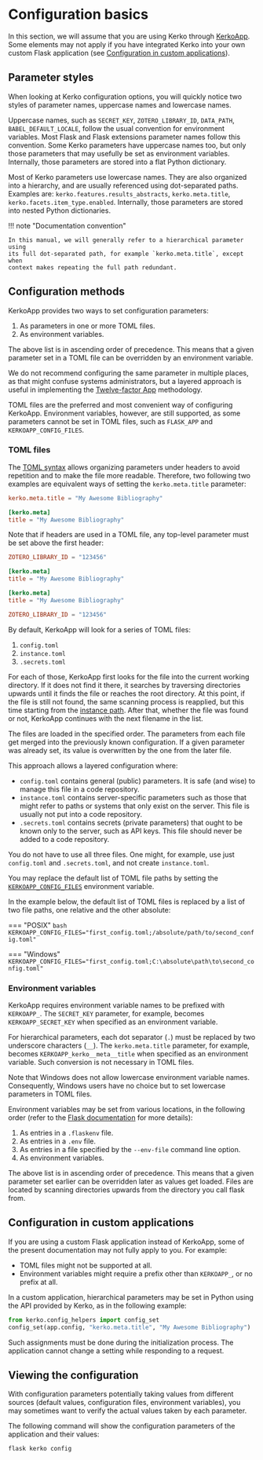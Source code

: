 # Configuration basics

In this section, we will assume that you are using Kerko through [KerkoApp].
Some elements may not apply if you have integrated Kerko into your own custom
Flask application (see [Configuration in custom
applications](#configuration-in-custom-applications)).

## Parameter styles

When looking at Kerko configuration options, you will quickly notice two styles
of parameter names, uppercase names and lowercase names.

Uppercase names, such as `SECRET_KEY`, `ZOTERO_LIBRARY_ID`, `DATA_PATH`,
`BABEL_DEFAULT_LOCALE`, follow the usual convention for environment variables.
Most Flask and Flask extensions parameter names follow this convention. Some
Kerko parameters have uppercase names too, but only those parameters that may
usefully be set as environment variables. Internally, those parameters are
stored into a flat Python dictionary.

Most of Kerko parameters use lowercase names. They are also organized into a
hierarchy, and are usually referenced using dot-separated paths. Examples are:
`kerko.features.results_abstracts`, `kerko.meta.title`,
`kerko.facets.item_type.enabled`. Internally, those parameters are stored into
nested Python dictionaries.

!!! note "Documentation convention"

    In this manual, we will generally refer to a hierarchical parameter using
    its full dot-separated path, for example `kerko.meta.title`, except when
    context makes repeating the full path redundant.

## Configuration methods

KerkoApp provides two ways to set configuration parameters:

1. As parameters in one or more TOML files.
1. As environment variables.

The above list is in ascending order of precedence. This means that a given
parameter set in a TOML file can be overridden by an environment variable.

We do not recommend configuring the same parameter in multiple places, as that
might confuse systems administrators, but a layered approach is useful in
implementing the [Twelve-factor App](https://12factor.net/config) methodology.

TOML files are the preferred and most convenient way of configuring KerkoApp.
Environment variables, however, are still supported, as some parameters cannot
be set in TOML files, such as `FLASK_APP` and `KERKOAPP_CONFIG_FILES`.

### TOML files

The [TOML syntax][TOML] allows organizing parameters under headers to avoid
repetition and to make the file more readable. Therefore, two following two
examples are equivalent ways of setting the `kerko.meta.title` parameter:

```toml title="TOML example 1"
kerko.meta.title = "My Awesome Bibliography"
```

```toml title="TOML example 2"
[kerko.meta]
title = "My Awesome Bibliography"
```

Note that if headers are used in a TOML file, any top-level parameter must be
set above the first header:

```toml title="Correct TOML example"
ZOTERO_LIBRARY_ID = "123456"

[kerko.meta]
title = "My Awesome Bibliography"
```

```toml title="Incorrect TOML example"
[kerko.meta]
title = "My Awesome Bibliography"

ZOTERO_LIBRARY_ID = "123456"
```

By default, KerkoApp will look for a series of TOML files:

1. `config.toml`
1. `instance.toml`
1. `.secrets.toml`

For each of those, KerkoApp first looks for the file into the current working
directory. If it does not find it there, it searches by traversing directories
upwards until it finds the file or reaches the root directory. At this point, if
the file is still not found, the same scanning process is reapplied, but this
time starting from the [instance path](config-params.md#instance_path). After
that, whether the file was found or not, KerkoApp continues with the next
filename in the list.

The files are loaded in the specified order. The parameters from each file get
merged into the previously known configuration. If a given parameter was already
set, its value is overwritten by the one from the later file.

This approach allows a layered configuration where:

- `config.toml` contains general (public) parameters. It is safe (and wise) to
  manage this file in a code repository.
- `instance.toml` contains server-specific parameters such as those that might
  refer to paths or systems that only exist on the server. This file is usually
  not put into a code repository.
- `.secrets.toml` contains secrets (private parameters) that ought to be known
  only to the server, such as API keys. This file should never be added to a
  code repository.

You do not have to use all three files. One might, for example, use just
`config.toml` and `.secrets.toml`, and not create `instance.toml`.

You may replace the default list of TOML file paths by setting the
[`KERKOAPP_CONFIG_FILES`](config-params.md#config_files) environment variable.

In the example below, the default list of TOML files is replaced by a list of
two file paths, one relative and the other absolute:

=== "POSIX"
    ```bash
    KERKOAPP_CONFIG_FILES="first_config.toml;/absolute/path/to/second_config.toml"
    ```

=== "Windows"
    ```
    KERKOAPP_CONFIG_FILES="first_config.toml;C:\absolute\path\to\second_config.toml"
    ```

### Environment variables

KerkoApp requires environment variable names to be prefixed with `KERKOAPP_`.
The `SECRET_KEY` parameter, for example, becomes `KERKOAPP_SECRET_KEY` when
specified as an environment variable.

For hierarchical parameters, each dot separator (`.`) must be replaced by two
underscore characters (`__`). The `kerko.meta.title` parameter, for example,
becomes `KERKOAPP_kerko__meta__title` when specified as an environment variable.
Such conversion is not necessary in TOML files.

Note that Windows does not allow lowercase environment variable names.
Consequently, Windows users have no choice but to set lowercase parameters in
TOML files.

Environment variables may be set from various locations, in the following order
(refer to the [Flask documentation][Flask_dotenv] for more details):

1. As entries in a `.flaskenv` file.
2. As entries in a `.env` file.
3. As entries in a file specified by the `--env-file` command line option.
4. As environment variables.

The above list is in ascending order of precedence. This means that a given
parameter set earlier can be overridden later as values get loaded. Files are
located by scanning directories upwards from the directory you call flask from.

## Configuration in custom applications

If you are using a custom Flask application instead of KerkoApp, some of the
present documentation may not fully apply to you. For example:

- TOML files might not be supported at all.
- Environment variables might require a prefix other than `KERKOAPP_`, or no
  prefix at all.

In a custom application, hierarchical parameters may be set in Python using the
API provided by Kerko, as in the following example:

```python title="Setting a configuration parameter in Python"
from kerko.config_helpers import config_set
config_set(app.config, "kerko.meta.title", "My Awesome Bibliography")
```

Such assignments must be done during the initialization process. The application
cannot change a setting while responding to a request.

## Viewing the configuration

With configuration parameters potentially taking values from different sources
(default values, configuration files, environment variables), you may sometimes
want to verify the actual values taken by each parameter.

The following command will show the configuration parameters of the application
and their values:

```bash
flask kerko config
```


[Flask_dotenv]: https://flask.palletsprojects.com/en/2.3.x/cli/#environment-variables-from-dotenv
[Flask_instance_folder]: https://flask.palletsprojects.com/en/2.3.x/config/#instance-folders
[KerkoApp]: https://github.com/whiskyechobravo/kerkoapp
[TOML]: https://toml.io/
